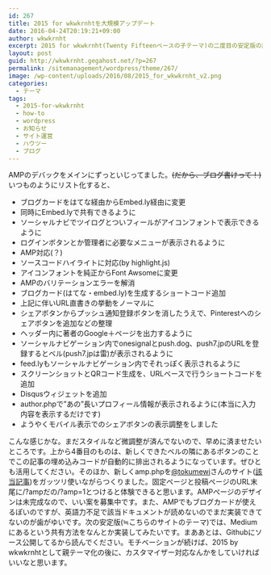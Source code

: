 ```yaml
---
id: 267
title: 2015 for wkwkrnhtを大規模アップデート
date: 2016-04-24T20:19:21+09:00
author: wkwkrnht
excerpt: 2015 for wkwkrnht(Twenty Fifteenベースの子テーマ)の二度目の安定版の話
layout: post
guid: http://wkwkrnht.gegahost.net/?p=267
permalink: /sitemanagement/wordpress/theme/267/
image: /wp-content/uploads/2016/08/2015_for_wkwkrnht_v2.png
categories:
  - テーマ
tags:
  - 2015-for-wkwkrnht
  - how-to
  - wordpress
  - お知らせ
  - サイト運営
  - ハウツー
  - ブログ
---
```

AMPのデバックをメインにずっといじってました。<strike>(だから、ブログ書けって！)</strike>いつものようにリスト化すると、

  * ブログカードをはてな経由からEmbed.ly経由に変更
  * 同時にEmbed.lyで共有できるように
  * ソーシャルナビでツイログとついフィールがアイコンフォントで表示できるように
  * ログインボタンとか管理者に必要なメニューが表示されるように
  * AMP対応(？)
  * ソースコードハイライトに対応(by highlight.js)
  * アイコンフォントを純正からFont Awsomeに変更
  * AMPのバリテーションエラーを解消
  * ブログカード(はてな・embed.ly)を生成するショートコード追加
  * 上記に伴いURL直書きの挙動をノーマルに
  * シェアボタンからプッシュ通知登録ボタンを消したうえで、Pinterestへのシェアボタンを追加などの整理
  * ヘッダー内に著者のGoogle＋ページを出力するように
  * ソーシャルナビゲーション内でonesignalとpush.dog、push7.jpのURLを登録するとベル(push7.jpは雷)が表示されるように
  * feed.lyもソーシャルナビゲーション内でそれっぽく表示されるように
  * スクリーンショットとQRコード生成を、URLベースで行うショートコードを追加
  * Disqusウィジェットを追加
  * author.phpで”あの”長いプロフィール情報が表示されるように(本当に入力内容を表示するだけです)
  * ようやくモバイル表示でのシェアボタンの表示調整をしました

こんな感じかな。まだスタイルなど微調整が済んでないので、早めに済ませたいところです。上から4番目のものは、新しくできたベルの隣にあるボタンのことでこの記事の埋め込みコードが自動的に排出されるようになっています。ぜひとも活用してください。そのほか、新しくamp.phpを<a href="http://twitter.com/tokumewi" target="_blank" rel="noopener nofollow">@tokumewi</a>さんのサイト(<a href="http://creatorclip.info/2016/02/wordpress-accelerated-mobile-pages/" target="_blank" rel="noopener">該当記事</a>)をガッツリ使いながらつくりました。固定ページと投稿ページのURL末尾に/?ampだの/?amp=1とつけると体験できると思います。AMPぺージのデザインは未完成なので、いい案を募集中です。また、AMPでもブログカードが使えるぽいのですが、英語力不足で該当ドキュメントが読めないのでまだ実装できてないのが歯がゆいです。次の安定版(≒こちらのサイトのテーマ)では、Mediumにあるという共有方法をなんとか実装してみたいです。まああとは、Githubにソース公開してるから読んでください。モチベーションが続けば、2015 by wkwkrnhtとして親テーマ化の後に、カスタマイザー対応なんかをしていければいいなと思います。